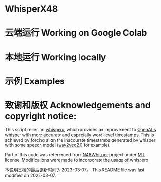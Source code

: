 # WhisperX48


# 云端运行 Working on Google Colab



# 本地运行 Working locally


# 示例 Examples

# 致谢和版权 Acknowledgements and copyright notice: 

This script relies on [whisperx](https://github.com/m-bain/whisperX), which provides an improvement to [OpenAI's whisper](https://github.com/openai/whisper) with more accurate and especially word-level timestamps. This is achieved by forcing align the inaccurate timestamps generated by whisper with some speech model ([wav2vec2.0](https://huggingface.co/facebook/wav2vec2-large-960h-lv60-self) for example). 

Part of this code was referenced from [N46Whisper](https://github.com/Ayanaminn/N46Whisper) project under [MIT license](https://github.com/ifeimi/WhisperX48/blob/main/LICENSE). Modifications were made to incorporate the usage of [whisperx](https://github.com/m-bain/whisperX). 

本说明文档的最后更新时间为 2023-03-07。
This README file was last modified on 2023-03-07. 